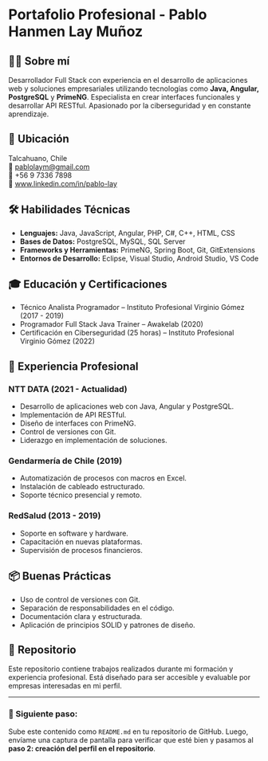 # Portafolio Profesional - Pablo Hanmen Lay Muñoz

## 👨‍💻 Sobre mí
Desarrollador Full Stack con experiencia en el desarrollo de aplicaciones web y soluciones empresariales utilizando tecnologías como **Java, Angular, PostgreSQL** y **PrimeNG**. Especialista en crear interfaces funcionales y desarrollar API RESTful. Apasionado por la ciberseguridad y en constante aprendizaje.

## 📍 Ubicación
Talcahuano, Chile  
📧 pablolaym@gmail.com  
📱 +56 9 7336 7898  
🔗 www.linkedin.com/in/pablo-lay

## 🛠️ Habilidades Técnicas
- **Lenguajes:** Java, JavaScript, Angular, PHP, C#, C++, HTML, CSS  
- **Bases de Datos:** PostgreSQL, MySQL, SQL Server  
- **Frameworks y Herramientas:** PrimeNG, Spring Boot, Git, GitExtensions  
- **Entornos de Desarrollo:** Eclipse, Visual Studio, Android Studio, VS Code

## 🎓 Educación y Certificaciones
- Técnico Analista Programador – Instituto Profesional Virginio Gómez (2017 - 2019)  
- Programador Full Stack Java Trainer – Awakelab (2020)  
- Certificación en Ciberseguridad (25 horas) – Instituto Profesional Virginio Gómez (2022)

## 💼 Experiencia Profesional
### NTT DATA (2021 - Actualidad)
- Desarrollo de aplicaciones web con Java, Angular y PostgreSQL.
- Implementación de API RESTful.
- Diseño de interfaces con PrimeNG.
- Control de versiones con Git.
- Liderazgo en implementación de soluciones.

### Gendarmería de Chile (2019)
- Automatización de procesos con macros en Excel.
- Instalación de cableado estructurado.
- Soporte técnico presencial y remoto.

### RedSalud (2013 - 2019)
- Soporte en software y hardware.
- Capacitación en nuevas plataformas.
- Supervisión de procesos financieros.

## 📦 Buenas Prácticas
- Uso de control de versiones con Git.
- Separación de responsabilidades en el código.
- Documentación clara y estructurada.
- Aplicación de principios SOLID y patrones de diseño.

## 📁 Repositorio
Este repositorio contiene trabajos realizados durante mi formación y experiencia profesional. Está diseñado para ser accesible y evaluable por empresas interesadas en mi perfil.

---

### 📸 Siguiente paso:
Sube este contenido como `README.md` en tu repositorio de GitHub. Luego, envíame una captura de pantalla para verificar que esté bien y pasamos al **paso 2: creación del perfil en el repositorio**.


